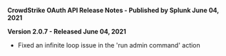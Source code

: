 **CrowdStrike OAuth API Release Notes - Published by Splunk June 04, 2021**

**Version 2.0.7 - Released June 04, 2021**

- Fixed an infinite loop issue in the 'run admin command' action
